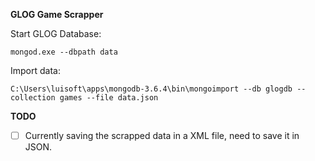 **GLOG Game Scrapper**

Start GLOG Database:

```
mongod.exe --dbpath data
```

Import data:

```
C:\Users\luisoft\apps\mongodb-3.6.4\bin\mongoimport --db glogdb --collection games --file data.json
```

**TODO**
- [ ] Currently saving the scrapped data in a XML file, need to save it in JSON.

